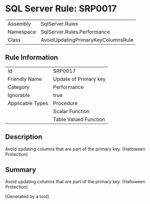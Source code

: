 # SQL Server Rule: SRP0017
  
|    |    |
|----|----|
| Assembly | SqlServer.Rules |
| Namespace | SqlServer.Rules.Performance |
| Class | AvoidUpdatingPrimaryKeyColumnsRule |
  
## Rule Information
  
|    |    |
|----|----|
| Id | SRP0017 |
| Friendly Name | Update of Primary key |
| Category | Performance |
| Ignorable | true |
| Applicable Types | Procedure  |
|   | Scalar Function |
|   | Table Valued Function |
  
## Description
  
Avoid updating columns that are part of the primary key.  (Halloween Protection)
  
## Summary
  
Avoid updating columns that are part of the primary key.  (Halloween Protection)
  
[Generated by a tool]

